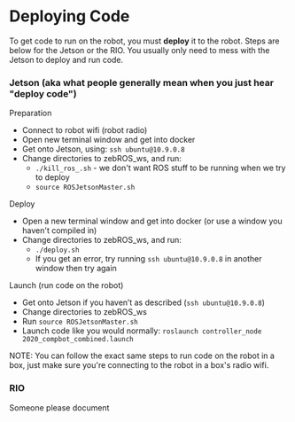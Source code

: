 #  Deploying Code # 

To get code to run on the robot, you must **deploy** it to the robot. Steps are below for the Jetson or the RIO. You usually only need to mess with the Jetson to deploy and run code.

###  Jetson (aka what people generally mean when you just hear "deploy code") ### 

Preparation
  - Connect to robot wifi (robot radio)
  - Open new terminal window and get into docker
  - Get onto Jetson, using: `ssh ubuntu@10.9.0.8`
  - Change directories to zebROS_ws, and run:
    - `./kill_ros_.sh` - we don't want ROS stuff to be running when we try to deploy
    - `source ROSJetsonMaster.sh`

Deploy
  - Open a new terminal window and get into docker (or use a window you haven't compiled in)
  - Change directories to zebROS_ws, and run:
    - `./deploy.sh`
    - If you get an error, try running `ssh ubuntu@10.9.0.8` in another window then try again

Launch (run code on the robot)
  - Get onto Jetson if you haven’t as described (`ssh ubuntu@10.9.0.8`)
  - Change directories to zebROS_ws
  - Run `source ROSJetsonMaster.sh`
  - Launch code like you would normally: `roslaunch controller_node 2020_compbot_combined.launch`

NOTE: You can follow the exact same steps to run code on the robot in a box, just make sure you're connecting to the robot in a box's radio wifi.

###  RIO ### 

Someone please document

